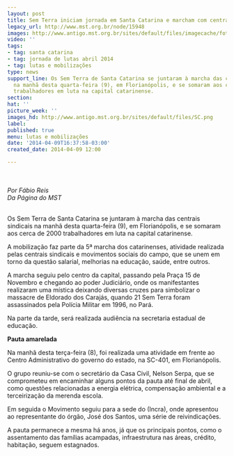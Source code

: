 ```yaml
---
layout: post
title: Sem Terra iniciam jornada em Santa Catarina e marcham com centrais
legacy_url: http://www.mst.org.br/node/15948
images: http://www.antigo.mst.org.br/sites/default/files/imagecache/foto_destaque/SC.png
video: ''
tags:
- tag: santa catarina
- tag: jornada de lutas abril 2014
- tag: lutas e mobilizações
type: news
support_line: Os Sem Terra de Santa Catarina se juntaram à marcha das centrais sindicais
  na manhã desta quarta-feira (9), em Florianópolis, e se somaram aos cerca de 2000
  trabalhadores em luta na capital catarinense.
section: 
hat: ''
picture_week: ''
images_hd: http://www.antigo.mst.org.br/sites/default/files/SC.png
label: 
published: true
menu: lutas e mobilizações
date: '2014-04-09T16:37:58-03:00'
created_date: 2014-04-09 12:00

---
```

<p><img style="margin: 10px;" src="http://www.antigo.mst.org.br/sites/default/files/SC.png" alt=""></p><p><em>Por Fábio Reis<br>Da Página do MST</em> &nbsp; &nbsp; &nbsp; &nbsp; &nbsp; &nbsp;</p><p><br>Os Sem Terra de Santa Catarina se juntaram à marcha das centrais sindicais na manhã desta quarta-feira (9), em Florianópolis, e se somaram aos cerca de 2000 trabalhadores em luta na capital catarinense.</p><p>A mobilização faz parte da 5ª marcha dos catarinenses, atividade realizada pelas centrais sindicais e movimentos sociais do campo, que se unem em torno da questão salarial, melhorias na educação, saúde, entre outros.</p><p>A marcha seguiu pelo centro da capital, passando pela Praça 15 de Novembro e chegando ao poder Judiciário, onde os manifestantes realizaram uma mística deixando diversas cruzes para simbolizar o massacre de Eldorado dos Carajás, quando 21 Sem Terra foram assassinados pela Polícia Militar em 1996, no Pará.&nbsp;</p><p>Na parte da tarde, será realizada audiência na secretaria estadual de educação.&nbsp;<strong><br></strong></p><p><strong>Pauta amarelada</strong></p><p>Na manhã desta terça-feira (8), foi realizada uma atividade em frente ao Centro Administrativo do governo do estado, na SC-401, em Florianópolis.&nbsp;</p><p>O grupo reuniu-se com o secretário da Casa Civil, Nelson Serpa, que se comprometeu em encaminhar alguns pontos da pauta até final de abril, como questões relacionadas a energia elétrica, compensação ambiental e a terceirização da merenda escola.</p><p>Em seguida o Movimento seguiu para a sede do (Incra), onde apresentou ao representante do órgão, José dos Santos, uma série de reivindicações.&nbsp;</p><p>A pauta permanece a mesma há anos, já que os principais pontos, como o assentamento das famílias acampadas, infraestrutura nas áreas, crédito, habitação, seguem estagnados.</p><div>&nbsp;</div>
